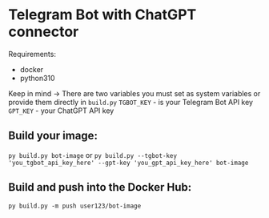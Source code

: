 # Telegram Bot with ChatGPT connector

Requirements:
* docker
* python310

Keep in mind -> There are two variables you must set as system variables or provide them directly in `build.py`
`TGBOT_KEY` - is your Telegram Bot API key
`GPT_KEY` - your ChatGPT API key 

## Build your image:
```py build.py bot-image```
or
```py build.py --tgbot-key 'you_tgbot_api_key_here' --gpt-key 'you_gpt_api_key_here' bot-image ```


## Build and push into the Docker Hub:
```py build.py -m push user123/bot-image```
